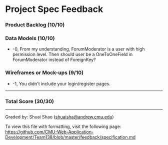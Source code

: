 Project Spec Feedback
=====================

### Product Backlog (10/10)

### Data Models (10/10)
 * -0, From my understanding, ForumModerator is a user with high permission level. Then should user be a OneToOneField in ForumModerator instead of ForeignKey?

### Wireframes or Mock-ups (9/10)
 * -1, You didn't include your login/register pages.

---

### Total Score (30/30)

---

Graded by: Shuai Shao (shuaisha@andrew.cmu.edu)

To view this file with formatting, visit the following page: https://github.com/CMU-Web-Application-Development/Team138/blob/master/feedback/specification.md
